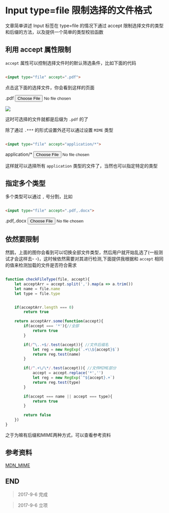 # Input type=file 限制选择的文件格式

文章简单讲述 Input 标签在 type=file 的情况下通过 accept 限制选择文件的类型和后缀的方法，以及提供一个简单的类型校验函数

## 利用 accept 属性限制

`accept` 属性可以控制选择文件时的默认筛选条件，比如下面的代码

``` html

<input type="file" accept=".pdf">

```

点击这下面的选择文件，你会看到这样的页面

.pdf <input type="file" accept=".pdf">

![](http://blog-cdn.chenxiyuan.fun/17-9-6/31921828.jpg)

这时可选择的文件就都是后缀为 `.pdf` 的了

除了通过 `.***` 的形式设置外还可以通过设置 `MIME` 类型

``` html

<input type="file" accept="application/*">

```

application/* <input type="file" accept="application/*">

这样就可以选择所有 `application` 类型的文件了，当然也可以指定特定的类型

## 指定多个类型

多个类型可以通过 `,` 号分割，比如

``` html

<input type="file" accept=".pdf,.docx">

```

.pdf,.docx <input type="file" accept=".pdf,.docx">

## 依然要限制

然鹅，上面的图你会看到可以切换全部文件类型，然后用户就开始乱选了(一般测试才会这样去- -)，这时候依然需要对其进行检测,下面提供我根据和 `accept` 相同的值来检测加载的文件是否符合需求

``` javascript

function checkFileType(file, accept){
    let acceptArr = accept.split(',').map(a => a.trim())
    let name = file.name
    let type = file.type


    if(acceptArr.length === 0) 
        return true

    return acceptArr.some(function(accept){
        if(accept === '*'){//全部
            return true
        }

        if(/^\..+$/.test(accept)){ //文件后缀名
            let reg = new RegExp(`.+\\${accept}$`)
            return reg.test(name)
        }

        if(/^.+\/\*/.test(accept)){ //文件MIME部分
            accept = accept.replace('*','')
            let reg = new RegExp(`^${accept}.+`)
            return reg.test(type)
        }

        if(accept === name || accept === type){
            return true
        }

        return false
    })
}

```

之于为嘛有后缀和MIME两种方式，可以查看参考资料

## 参考资料

[MDN_MIME](https://developer.mozilla.org/zh-CN/docs/Web/HTTP/Basics_of_HTTP/MIME_types)

## END

>   2017-9-6   完成

>   2017-9-6   立项